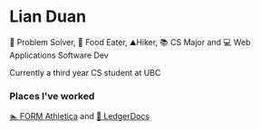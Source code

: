 # Lian Duan #
🧠 Problem Solver, 🍜 Food Eater, ⛰️Hiker, 📚 CS Major and 💻 Web Applications Software Dev

Currently a third year CS student at UBC

### Places I've worked ###
 [🏊 FORM Athletica](https://www.formswim.com/) and
 [📝 LedgerDocs](https://www.ledgerdocs.com/)
